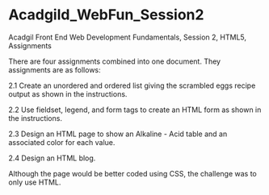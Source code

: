 # Acadgild_WebFun_Session2
Acadgil Front End Web Development Fundamentals, Session 2, HTML5, Assignments

There are four assignments combined into one document.  They assignments are as follows:

2.1 Create an unordered and ordered list giving the scrambled eggs recipe output as shown in the instructions.

2.2 Use fieldset, legend, and form tags to create an HTML form as shown in the instructions.

2.3 Design an HTML page to show an Alkaline - Acid table and an associated color for each value.

2.4 Design an HTML blog.

Although the page would be better coded using CSS, the challenge was to only use HTML.

